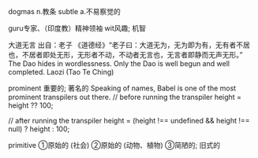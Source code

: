 dogmas n.教条
subtle a.不易察觉的

guru专家、（印度教）精神领袖
wit风趣; 机智

大道无言
出自：老子 《道德经》“老子曰：大道无为，无为即为有，无有者不居也，不居者即处无形，无形者不动，不动者无言也，无言者即静而无声无形。”
The Dao hides in wordlessness. Only the Dao is well begun and well completed.
Laozi (Tao Te Ching)

prominent 重要的; 著名的
Speaking of names, Babel is one of the most prominent transpilers out there.
// before running the transpiler
height = height ?? 100;

// after running the transpiler
height = (height !== undefined && height !== null) ? height : 100;

primitive
①原始的 (社会)
②原始的 (动物、植物)
③简陋的; 旧式的

<!-- 
Very important here!
I learned Object.assign({},{})
and
structuredClone
 -->
